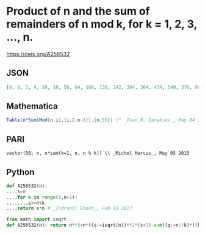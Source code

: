 # Product of n and the sum of remainders of n mod k, for k \= 1, 2, 3, \.\.\., n\.
https://oeis.org/A256532
## JSON
```JSON
[0, 0, 3, 4, 20, 18, 56, 64, 108, 130, 242, 204, 364, 434, 540, 576, 867, 846, 1216, 1220, 1470, 1694, 2254, 2040, 2575, 2912, 3375, 3472, 4379, 4140, 5177, 5344, 6072, 6698, 7630, 7128, 8621, 9424, 10491, 10320, 12177, 11928, 13975, 14432, 15255, 16468, 18941, 17952, 20286, 21000, 22899, 23608, 26765, 26568, 29095]
```
## Mathematica
```Mathematica
Table[n*Sum[Mod[n,i],{i,2,n-1}],{n,55}] (* _Ivan N. Ianakiev_, May 04 2015 *)
```
## PARI
```PARI
vector(50, n, n*sum(k=1, n, n % k)) \\ _Michel Marcus_, May 05 2015
```
## Python
```Python
def A256532(n):
....s=0
....for k in range(1,n+1):
........s+=n%k
....return s*n # _Indranil Ghosh_, Feb 13 2017
```
```Python
from math import isqrt
def A256532(n): return n**3+n*((s:=isqrt(n))**2*(s+1)-sum((q:=n//k)*((k<<1)+q+1) for k in range(1,s+1))>>1) # _Chai Wah Wu_, Oct 22 2023
```
